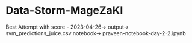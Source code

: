 # Data-Storm-MageZaKI
Best Attempt with score - 2023-04-26->
output-> svm_predictions_juice.csv
notebook-> praveen-notebook-day-2-2.ipynb
